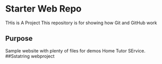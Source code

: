 # Starter Web Repo
THis is A Project 
This repository is for showing how Git and GitHub work

## Purpose

Sample website with plenty of files for demos
Home Tutor SErvice.
##Sstatring webproject

